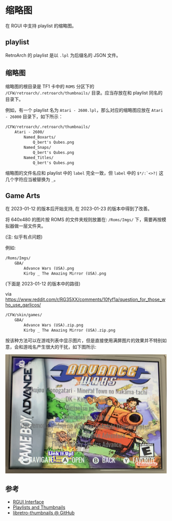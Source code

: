 # 缩略图

在 RGUI 中支持 playlist 的缩略图。

## playlist

RetroArch 的 playlist 是以 `.lpl` 为后缀名的 JSON 文件。

## 缩略图

缩略图的根目录是 TF1 卡中的 `ROMS` 分区下的 `/CFW/retroarch/.retroarch/thumbnails/` 目录。应当存放在和 playlist 同名的目录下。

例如，有一个 playlist 名为 `Atari - 2600.lpl`，那么对应的缩略图应放在 `Atari - 26000` 目录下，如下所示：

```
/CFW/retroarch/.retroarch/thumbnails/
    Atari - 2600/
        Named_Boxarts/
            Q_bert's Qubes.png
        Named_Snaps/
            Q_bert's Qubes.png
        Named_Titles/
            Q_bert's Qubes.png
```

缩略图的文件名应和 playlist 中的 `label` 完全一致，但 `label` 中的 <code>$*/:\`<>?\|</code> 这几个字符应当被替换为 `_`。

## Game Arts

在 2023-01-12 的版本后开始支持, 在 2023-01-23 的版本中得到了改善。

将 640x480 的图片按 ROMS 的文件夹规则放置在: `/Roms/Imgs/` 下，需要再按模拟器做一层文件夹。

(注: 似乎有点问题)

例如:

```
/Roms/Imgs/
    GBA/
        Advance Wars (USA).png
        Kirby _ The Amazing Mirror (USA).png
```

(下面是 2023-01-12 的版本中的路径)

via https://www.reddit.com/r/RG35XX/comments/10fyf1a/question_for_those_who_use_garlicos/

```
/CFW/skin/games/
    GBA/
        Advance Wars (USA).zip.png
        Kirby _ The Amazing Mirror (USA).zip.png
```

按该种方法可以在游戏列表中显示图片，但是直接使用满屏图片的效果并不特别如意，会和游戏名产生很大的干扰，如下图所示:

![](./images/game_art_example.png)

## 参考

- [RGUI Interface](https://docs.libretro.com/guides/rgui/)
- [Playlists and Thumbnails](https://docs.libretro.com/guides/roms-playlists-thumbnails/)
- [libretro-thumbnails @ GitHub](https://github.com/libretro-thumbnails/libretro-thumbnails)